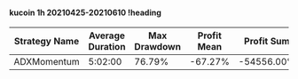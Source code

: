 #### kucoin 1h 20210425-20210610 !heading
| Strategy Name | Average Duration | Max Drawdown | Profit Mean | Profit Sum | Profit Total | Trade Count | Win Rate |
| ------------- | ---------------- | ------------ | ----------- | ---------- | ------------ | ----------- | -------- |
| ADXMomentum   | 5:02:00          | 76.79%       | -67.27%     | -54556.00% | -7227.00%    | 811         | 91.00%   |